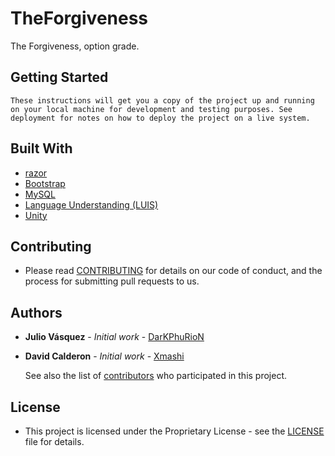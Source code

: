 # TheForgiveness
The Forgiveness, option grade.

## Getting Started

	These instructions will get you a copy of the project up and running on your local machine for development and testing purposes. See deployment for notes on how to deploy the project on a live system.


## Built With
* [razor](https://msdn.microsoft.com/en-us/magazine/mt845651.aspx)  
* [Bootstrap](https://getbootstrap.com/)
* [MySQL](https://www.mysql.com/)
* [Language Understanding (LUIS)](https://azure.microsoft.com/es-es/services/cognitive-services/language-understanding-intelligent-service/)
* [Unity](https://unity.com/es)

## Contributing

*	Please read [CONTRIBUTING](https://github.com/DarKPhuRioN/Open-support-classroom/CONTRIBUTING.md) for details on our code of conduct, and the process for submitting pull requests to us.

## Authors

* **Julio Vásquez** - *Initial work* - [DarKPhuRioN](https://github.com/DarKPhuRioN)
* **David Calderon** - *Initial work* - [Xmashi](https://github.com/xmashi)

	See also the list of [contributors](https://github.com/your/project/contributors) who participated in this project.

## License

*	This project is licensed under the Proprietary License - see the [LICENSE](LICENSE.md) file for details.
